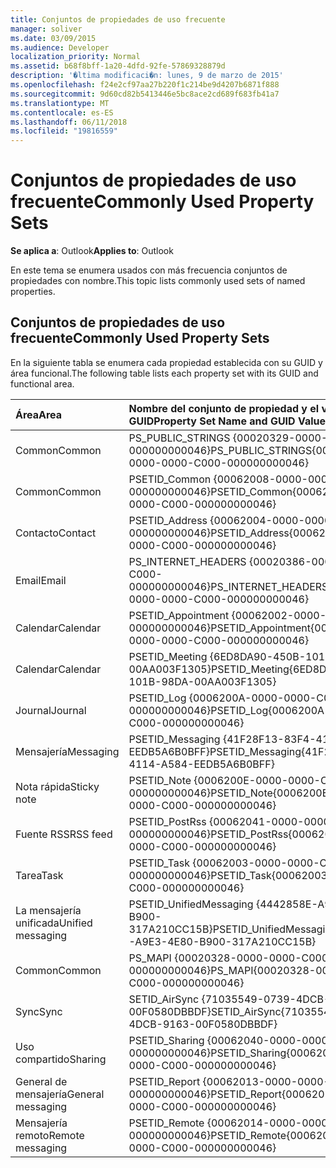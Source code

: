 ```yaml
---
title: Conjuntos de propiedades de uso frecuente
manager: soliver
ms.date: 03/09/2015
ms.audience: Developer
localization_priority: Normal
ms.assetid: b68f8bff-1a20-4dfd-92fe-57869328879d
description: '�ltima modificaci�n: lunes, 9 de marzo de 2015'
ms.openlocfilehash: f24e2cf97aa27b220f1c214be9d4207b6871f888
ms.sourcegitcommit: 9d60cd82b5413446e5bc8ace2cd689f683fb41a7
ms.translationtype: MT
ms.contentlocale: es-ES
ms.lasthandoff: 06/11/2018
ms.locfileid: "19816559"
---
```

# <a name="commonly-used-property-sets"></a><span data-ttu-id="6b574-103">Conjuntos de propiedades de uso frecuente</span><span class="sxs-lookup"><span data-stu-id="6b574-103">Commonly Used Property Sets</span></span>

  
  
<span data-ttu-id="6b574-104">**Se aplica a**: Outlook</span><span class="sxs-lookup"><span data-stu-id="6b574-104">**Applies to**: Outlook</span></span> 
  
<span data-ttu-id="6b574-105">En este tema se enumera usados con más frecuencia conjuntos de propiedades con nombre.</span><span class="sxs-lookup"><span data-stu-id="6b574-105">This topic lists commonly used sets of named properties.</span></span>
  
## <a name="commonly-used-property-sets"></a><span data-ttu-id="6b574-106">Conjuntos de propiedades de uso frecuente</span><span class="sxs-lookup"><span data-stu-id="6b574-106">Commonly Used Property Sets</span></span>

<span data-ttu-id="6b574-107">En la siguiente tabla se enumera cada propiedad establecida con su GUID y área funcional.</span><span class="sxs-lookup"><span data-stu-id="6b574-107">The following table lists each property set with its GUID and functional area.</span></span>
  
|<span data-ttu-id="6b574-108">**Área**</span><span class="sxs-lookup"><span data-stu-id="6b574-108">**Area**</span></span>|<span data-ttu-id="6b574-109">**Nombre del conjunto de propiedad y el valor GUID**</span><span class="sxs-lookup"><span data-stu-id="6b574-109">**Property Set Name and GUID Value**</span></span>|
|:-----|:-----|
|<span data-ttu-id="6b574-110">Common</span><span class="sxs-lookup"><span data-stu-id="6b574-110">Common</span></span>  <br/> |<span data-ttu-id="6b574-111">PS_PUBLIC_STRINGS {00020329-0000-0000-C000-000000000046}</span><span class="sxs-lookup"><span data-stu-id="6b574-111">PS_PUBLIC_STRINGS{00020329-0000-0000-C000-000000000046}</span></span>  <br/> |
|<span data-ttu-id="6b574-112">Common</span><span class="sxs-lookup"><span data-stu-id="6b574-112">Common</span></span>  <br/> |<span data-ttu-id="6b574-113">PSETID_Common {00062008-0000-0000-C000-000000000046}</span><span class="sxs-lookup"><span data-stu-id="6b574-113">PSETID_Common{00062008-0000-0000-C000-000000000046}</span></span>  <br/> |
|<span data-ttu-id="6b574-114">Contacto</span><span class="sxs-lookup"><span data-stu-id="6b574-114">Contact</span></span>  <br/> |<span data-ttu-id="6b574-115">PSETID_Address {00062004-0000-0000-C000-000000000046}</span><span class="sxs-lookup"><span data-stu-id="6b574-115">PSETID_Address{00062004-0000-0000-C000-000000000046}</span></span>  <br/> |
|<span data-ttu-id="6b574-116">Email</span><span class="sxs-lookup"><span data-stu-id="6b574-116">Email</span></span>  <br/> |<span data-ttu-id="6b574-117">PS_INTERNET_HEADERS {00020386-0000-0000-C000-000000000046}</span><span class="sxs-lookup"><span data-stu-id="6b574-117">PS_INTERNET_HEADERS{00020386-0000-0000-C000-000000000046}</span></span>  <br/> |
|<span data-ttu-id="6b574-118">Calendar</span><span class="sxs-lookup"><span data-stu-id="6b574-118">Calendar</span></span>  <br/> |<span data-ttu-id="6b574-119">PSETID_Appointment {00062002-0000-0000-C000-000000000046}</span><span class="sxs-lookup"><span data-stu-id="6b574-119">PSETID_Appointment{00062002-0000-0000-C000-000000000046}</span></span>  <br/> |
|<span data-ttu-id="6b574-120">Calendar</span><span class="sxs-lookup"><span data-stu-id="6b574-120">Calendar</span></span>  <br/> |<span data-ttu-id="6b574-121">PSETID_Meeting {6ED8DA90-450B-101B-98DA-00AA003F1305}</span><span class="sxs-lookup"><span data-stu-id="6b574-121">PSETID_Meeting{6ED8DA90-450B-101B-98DA-00AA003F1305}</span></span>  <br/> |
|<span data-ttu-id="6b574-122">Journal</span><span class="sxs-lookup"><span data-stu-id="6b574-122">Journal</span></span>  <br/> |<span data-ttu-id="6b574-123">PSETID_Log {0006200A-0000-0000-C000-000000000046}</span><span class="sxs-lookup"><span data-stu-id="6b574-123">PSETID_Log{0006200A-0000-0000-C000-000000000046}</span></span>  <br/> |
|<span data-ttu-id="6b574-124">Mensajería</span><span class="sxs-lookup"><span data-stu-id="6b574-124">Messaging</span></span>  <br/> |<span data-ttu-id="6b574-125">PSETID_Messaging {41F28F13-83F4-4114-A584-EEDB5A6B0BFF}</span><span class="sxs-lookup"><span data-stu-id="6b574-125">PSETID_Messaging{41F28F13-83F4-4114-A584-EEDB5A6B0BFF}</span></span>  <br/> |
|<span data-ttu-id="6b574-126">Nota rápida</span><span class="sxs-lookup"><span data-stu-id="6b574-126">Sticky note</span></span>  <br/> |<span data-ttu-id="6b574-127">PSETID_Note {0006200E-0000-0000-C000-000000000046}</span><span class="sxs-lookup"><span data-stu-id="6b574-127">PSETID_Note{0006200E-0000-0000-C000-000000000046}</span></span>  <br/> |
|<span data-ttu-id="6b574-128">Fuente RSS</span><span class="sxs-lookup"><span data-stu-id="6b574-128">RSS feed</span></span>  <br/> |<span data-ttu-id="6b574-129">PSETID_PostRss {00062041-0000-0000-C000-000000000046}</span><span class="sxs-lookup"><span data-stu-id="6b574-129">PSETID_PostRss{00062041-0000-0000-C000-000000000046}</span></span>  <br/> |
|<span data-ttu-id="6b574-130">Tarea</span><span class="sxs-lookup"><span data-stu-id="6b574-130">Task</span></span>  <br/> |<span data-ttu-id="6b574-131">PSETID_Task {00062003-0000-0000-C000-000000000046}</span><span class="sxs-lookup"><span data-stu-id="6b574-131">PSETID_Task{00062003-0000-0000-C000-000000000046}</span></span>  <br/> |
|<span data-ttu-id="6b574-132">La mensajería unificada</span><span class="sxs-lookup"><span data-stu-id="6b574-132">Unified messaging</span></span>  <br/> |<span data-ttu-id="6b574-133">PSETID_UnifiedMessaging {4442858E-A9E3-4E80-B900-317A210CC15B}</span><span class="sxs-lookup"><span data-stu-id="6b574-133">PSETID_UnifiedMessaging{4442858E-A9E3-4E80-B900-317A210CC15B}</span></span>  <br/> |
|<span data-ttu-id="6b574-134">Common</span><span class="sxs-lookup"><span data-stu-id="6b574-134">Common</span></span>  <br/> |<span data-ttu-id="6b574-135">PS_MAPI {00020328-0000-0000-C000-000000000046}</span><span class="sxs-lookup"><span data-stu-id="6b574-135">PS_MAPI{00020328-0000-0000-C000-000000000046}</span></span>  <br/> |
|<span data-ttu-id="6b574-136">Sync</span><span class="sxs-lookup"><span data-stu-id="6b574-136">Sync</span></span>  <br/> |<span data-ttu-id="6b574-137">SETID_AirSync {71035549-0739-4DCB-9163-00F0580DBBDF}</span><span class="sxs-lookup"><span data-stu-id="6b574-137">SETID_AirSync{71035549-0739-4DCB-9163-00F0580DBBDF}</span></span>  <br/> |
|<span data-ttu-id="6b574-138">Uso compartido</span><span class="sxs-lookup"><span data-stu-id="6b574-138">Sharing</span></span>  <br/> |<span data-ttu-id="6b574-139">PSETID_Sharing {00062040-0000-0000-C000-000000000046}</span><span class="sxs-lookup"><span data-stu-id="6b574-139">PSETID_Sharing{00062040-0000-0000-C000-000000000046}</span></span>  <br/> |
|<span data-ttu-id="6b574-140">General de mensajería</span><span class="sxs-lookup"><span data-stu-id="6b574-140">General messaging</span></span>  <br/> |<span data-ttu-id="6b574-141">PSETID_Report {00062013-0000-0000-C000-000000000046}</span><span class="sxs-lookup"><span data-stu-id="6b574-141">PSETID_Report{00062013-0000-0000-C000-000000000046}</span></span>  <br/> |
|<span data-ttu-id="6b574-142">Mensajería remoto</span><span class="sxs-lookup"><span data-stu-id="6b574-142">Remote messaging</span></span>  <br/> |<span data-ttu-id="6b574-143">PSETID_Remote {00062014-0000-0000-C000-000000000046}</span><span class="sxs-lookup"><span data-stu-id="6b574-143">PSETID_Remote{00062014-0000-0000-C000-000000000046}</span></span>  <br/> |
   

